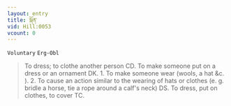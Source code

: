 ```yaml
---
layout: entry
title: སྐོན་
vid: Hill:0053
vcount: 0
---
```

`Voluntary` `Erg-Obl`
> To dress; to clothe another person CD\.
 To make someone put on a dress or an ornament DK\.
 1\.
 To make someone wear (wools, a hat &c\.
)\.
 2\.
 To cause an action similar to the wearing of hats or clothes (e\.
g\.
 bridle a horse, tie a rope around a calf's neck) DS\.
 To dress, put on clothes, to cover TC\.

